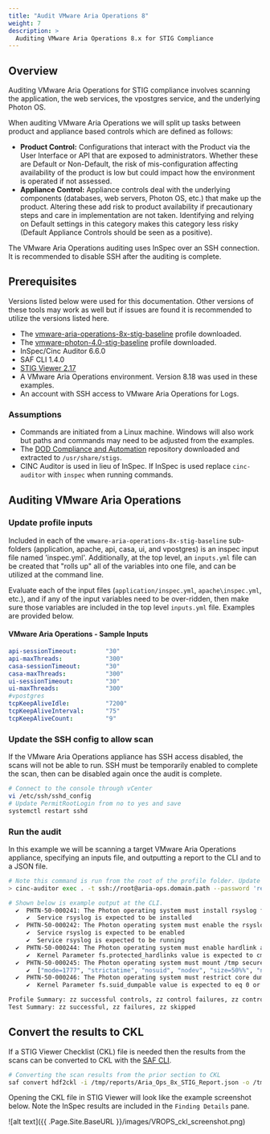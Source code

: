 ```yaml
---
title: "Audit VMware Aria Operations 8"
weight: 7
description: >
  Auditing VMware Aria Operations 8.x for STIG Compliance
---
```

## Overview
Auditing VMware Aria Operations for STIG compliance involves scanning the application, the web services, the vpostgres service, and the underlying Photon OS.  

When auditing VMware Aria Operations we will split up tasks between product and appliance based controls which are defined as follows:
* **Product Control:** Configurations that interact with the Product via the User Interface or API that are exposed to administrators. Whether these are Default or Non-Default, the risk of mis-configuration affecting availability of the product is low but could impact how the environment is operated if not assessed.
* **Appliance Control:** Appliance controls deal with the underlying components (databases, web servers, Photon OS, etc.) that make up the product. Altering these add risk to product availability if precautionary steps and care in implementation are not taken. Identifying and relying on Default settings in this category makes this category less risky (Default Appliance Controls should be seen as a positive).

The VMware Aria Operations auditing uses InSpec over an SSH connection. It is recommended to disable SSH after the auditing is complete.

## Prerequisites
Versions listed below were used for this documentation. Other versions of these tools may work as well but if issues are found it is recommended to utilize the versions listed here.  

* The [vmware-aria-operations-8x-stig-baseline](https://github.com/vmware/dod-compliance-and-automation/tree/master/aria/operations/8.x/v1r3-srg/inspec/vmware-aria-operations-8x-stig-inspec-baseline) profile downloaded.
* The [vmware-photon-4.0-stig-baseline](https://github.com/vmware/dod-compliance-and-automation/tree/master/photon/4.0/v1r5-srg/inspec/vmware-photon-4.0-stig-baseline) profile downloaded.
* InSpec/Cinc Auditor 6.6.0
* SAF CLI 1.4.0
* [STIG Viewer 2.17](https://public.cyber.mil/stigs/srg-stig-tools/)
* A VMware Aria Operations environment. Version 8.18 was used in these examples.
* An account with SSH access to VMware Aria Operations for Logs.

### Assumptions
* Commands are initiated from a Linux machine. Windows will also work but paths and commands may need to be adjusted from the examples.
* The [DOD Compliance and Automation](https://github.com/vmware/dod-compliance-and-automation) repository downloaded and extracted to `/usr/share/stigs`.
* CINC Auditor is used in lieu of InSpec. If InSpec is used replace `cinc-auditor` with `inspec` when running commands.

## Auditing VMware Aria Operations
### Update profile inputs
Included in each of the `vmware-aria-operations-8x-stig-baseline` sub-folders (application, apache, api, casa, ui, and vpostgres) is an inspec input file named 'inspec.yml'. 
Additionally, at the top level, an `inputs.yml` file can be created that "rolls up" all of the variables into one file, and can be utilized at the command line.

Evaluate each of the input files (`application/inspec.yml`, `apache\inspec.yml`, etc.), and if any of the input variables need to be over-ridden, then make sure those variables are included in the top level `inputs.yml` file. Examples are provided below.

#### VMware Aria Operations - Sample Inputs
```yaml
api-sessionTimeout:        "30"
api-maxThreads:            "300"
casa-sessionTimeout:       "30"
casa-maxThreads:           "300"
ui-sessionTimeout:         "30"
ui-maxThreads:             "300"
#vpostgres
tcpKeepAliveIdle:          "7200"
tcpKeepAliveInterval:      "75"
tcpKeepAliveCount:         "9"
```

### Update the SSH config to allow scan
If the VMware Aria Operations appliance has SSH access disabled, the scans will not be able to run. SSH must be temporarily enabled to complete the scan, then can be disabled again once the audit is complete.  

```bash
# Connect to the console through vCenter
vi /etc/ssh/sshd_config
# Update PermitRootLogin from no to yes and save
systemctl restart sshd
```

### Run the audit
In this example we will be scanning a target VMware Aria Operations appliance, specifying an inputs file, and outputting a report to the CLI and to a JSON file.  
```bash
# Note this command is run from the root of the profile folder. Update paths as needed (instead of '.', use './path/to/profile') if running from a different location.
> cinc-auditor exec . -t ssh://root@aria-ops.domain.path --password 'replaceme' --show-progress --input-file inputs.yml --reporter cli json:/tmp/reports/Aria_Ops_8x_STIG_Report.json

# Shown below is example output at the CLI.
  ✔  PHTN-50-000241: The Photon operating system must install rsyslog for offloading of audit logs.
     ✔  Service rsyslog is expected to be installed
  ✔  PHTN-50-000242: The Photon operating system must enable the rsyslog service.
     ✔  Service rsyslog is expected to be enabled
     ✔  Service rsyslog is expected to be running
  ✔  PHTN-50-000244: The Photon operating system must enable hardlink access control protection in the kernel.
     ✔  Kernel Parameter fs.protected_hardlinks value is expected to cmp == 1
  ✔  PHTN-50-000245: The Photon operating system must mount /tmp securely.
     ✔  ["mode=1777", "strictatime", "nosuid", "nodev", "size=50%%", "nr_inodes=1m", "noexec"] is expected to include "nosuid", "noexec", and "nodev"
  ✔  PHTN-50-000246: The Photon operating system must restrict core dumps.
     ✔  Kernel Parameter fs.suid_dumpable value is expected to eq 0 or eq 2

Profile Summary: zz successful controls, zz control failures, zz controls skipped
Test Summary: zz successful, zz failures, zz skipped
```

## Convert the results to CKL
If a STIG Viewer Checklist (CKL) file is needed then the results from the scans can be converted to CKL with the [SAF CLI](/docs/automation-tools/safcli/).

```bash
# Converting the scan results from the prior section to CKL
saf convert hdf2ckl -i /tmp/reports/Aria_Ops_8x_STIG_Report.json -o /tmp/reports/Aria_Ops_8x_STIG_Report.ckl --hostname aria-ops --fqdn aria-ops.domain.path --ip 10.10.10.20 --mac 00:00:00:00:00:00
```

Opening the CKL file in STIG Viewer will look like the example screenshot below. Note the InSpec results are included in the `Finding Details` pane.  

![alt text]({{ .Page.Site.BaseURL }}/images/VROPS_ckl_screenshot.png)